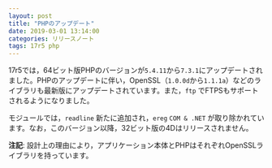```yaml
---
layout: post
title: "PHPのアップデート"
date: 2019-03-01 13:14:00
categories: リリースノート
tags: 17r5 php
---
```


17r5では，64ビット版PHPのバージョンが``5.4.11``から``7.3.1``にアップデートされました。PHPのアップデートに伴い，OpenSSL（``1.0.0d``から``1.1.1a``）などのライブラリも最新版にアップデートされています。また，``ftp`` でFTPSもサポートされるようになりました。

モジュールでは，``readline`` 新たに追加され，``ereg`` ``COM & .NET`` が取り除かれています。なお，このバージョン以降，32ビット版の4Dはリリースされません。

**注記**: 設計上の理由により，アプリケーション本体とPHPはそれぞれOpenSSLライブラリを持っています。
